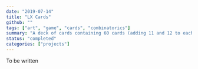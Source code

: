 ```yaml
---
date: "2019-07-14"
title: "LX Cards"
github: ""
tags: ["art", "game", "cards", "combinatorics"]
summary: "A deck of cards containing 60 cards (adding 11 and 12 to each suit)."
status: "completed"
categories: ["projects"]
---
```


To be written